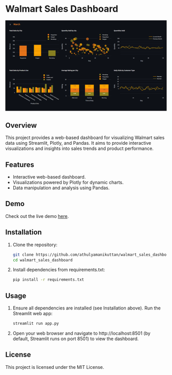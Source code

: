 # Walmart Sales Dashboard

![Project Image](assets/dashboard.png)

## Overview
This project provides a web-based dashboard for visualizing Walmart sales data using Streamlit, Plotly, and Pandas. It aims to provide interactive visualizations and insights into sales trends and product performance.

## Features
- Interactive web-based dashboard.
- Visualizations powered by Plotly for dynamic charts.
- Data manipulation and analysis using Pandas.

## Demo
Check out the live demo [here](https://sales-dashboard-walmart.streamlit.app).

## Installation
1. Clone the repository:
   ```bash
   git clone https://github.com/athulyamanikuttan/walmart_sales_dashboard.git
   cd walmart_sales_dashboard
   ```
   
2. Install dependencies from requirements.txt:

    ```bash
    pip install -r requirements.txt
    ```
   
## Usage
1. Ensure all dependencies are installed (see Installation above).
    Run the Streamlit web app:
    ```bash
    streamlit run app.py
    ```
2. Open your web browser and navigate to http://localhost:8501 (by default, Streamlit runs on port 8501) to view the dashboard.

## License
This project is licensed under the MIT License.